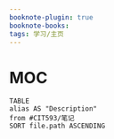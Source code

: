 ```yaml
---
booknote-plugin: true
booknote-books:
tags: 学习/主页
---
```

# MOC
```dataview
TABLE 
alias AS "Description"
from #CIT593/笔记
SORT file.path ASCENDING
```
